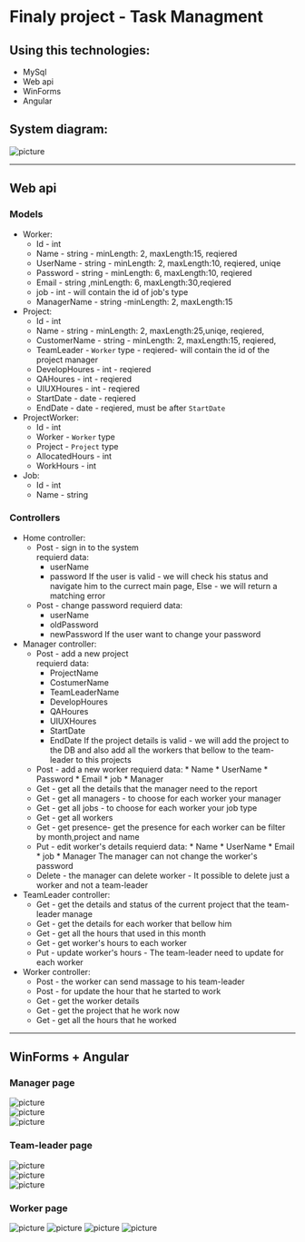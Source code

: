 # Finaly project - Task Managment

## Using this technologies:
* MySql
* Web api
* WinForms
* Angular

## System diagram:
![picture](step1.png)

***
## Web api
### Models
* Worker:
    * Id - int 
    * Name - string - minLength: 2, maxLength:15, reqiered
    * UserName - string - minLength: 2, maxLength:10, reqiered, uniqe
    * Password - string - minLength: 6, maxLength:10, reqiered
    * Email - string  ,minLength: 6, maxLength:30,reqiered
    * job - int - will contain the id of job's type
    * ManagerName - string -minLength: 2, maxLength:15   
* Project:
    * Id - int 
    * Name - string -  minLength: 2, maxLength:25,uniqe, reqiered,
    * CustomerName - string -  minLength: 2, maxLength:15, reqiered,
    * TeamLeader - `Worker` type - reqiered-  will contain the id of the project manager
    * DevelopHoures - int - reqiered
    * QAHoures - int - reqiered
    * UIUXHoures - int - reqiered
    * StartDate - date - reqiered 
    * EndDate - date - reqiered, must be after `StartDate`
* ProjectWorker:
    * Id - int 
    * Worker - `Worker` type
    * Project - `Project` type
    * AllocatedHours - int 
    * WorkHours - int
* Job:
     * Id - int
     * Name - string

### Controllers
* Home controller:
    * Post - sign in to the system    
    requierd data: 
        * userName
        * password
    If the user is valid - we will check his status and navigate him to the currect main page, Else - we will return a matching error
    * Post - change password
    requierd data: 
        * userName
        * oldPassword
        * newPassword
    If the user want to change your password
* Manager controller:
    * Post - add a new project   
    requierd data: 
        * ProjectName
        * CostumerName
        * TeamLeaderName
        * DevelopHoures
        * QAHoures
        * UIUXHoures
        * StartDate 
        * EndDate 
    If the project details is valid - we will add the project to the DB and also add all the workers that bellow to the team-leader to this projects
    * Post - add a new worker
    requierd data: 
          * Name
          * UserName 
          * Password 
          * Email 
          * job 
          * Manager 
    * Get - get all the details that the manager need to the report
    * Get - get all managers - to choose for each worker your manager
    * Get - get all jobs - to choose for each worker your job type
    * Get - get all workers
    * Get - get presence- get the presence for each worker can be filter by month,project and name
    * Put - edit worker's details 
    requierd data: 
          * Name
          * UserName 
          * Email 
          * job 
          * Manager 
    The manager can not change the worker's password     
    * Delete - the manager can delete worker - It possible to delete just a worker and not a team-leader
* TeamLeader controller:
    * Get - get the details and status of the current project that the team-leader manage
    * Get - get the details for each worker that bellow him
    * Get - get all the hours that used in this month 
    * Get - get worker's hours to each worker
    * Put - update worker's hours - The team-leader need to update for each worker
* Worker controller:
    * Post - the worker can send massage to his team-leader
    * Post - for update the hour that he started to work
    * Get - get the worker details
    * Get - get the project that he work now
    * Get - get all the hours that he worked
***
## WinForms + Angular
### Manager page
![picture](step2.png)   
![picture](step3.png)   
![picture](step4.png)  
### Team-leader page
![picture](step5.png)   
![picture](step6.png)  
![picture](step7.png) 
### Worker page
![picture](step11.png) 
![picture](step12.png) 
![picture](step10.png) 
![picture](step13.png) 

